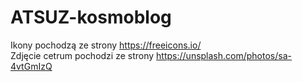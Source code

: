 # ATSUZ-kosmoblog

Ikony pochodzą ze strony https://freeicons.io/</br>
Zdjęcie cetrum pochodzi ze strony https://unsplash.com/photos/sa-4vtGmIzQ